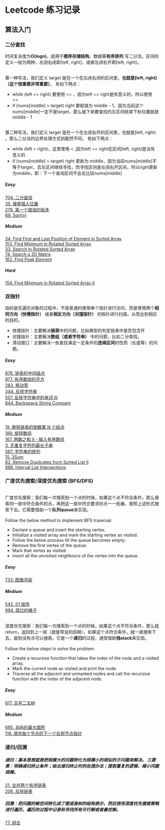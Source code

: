 # Leetcode 练习记录
## 算法入门
### 二分查找
时间复杂度为**O(logn)**，适用于**顺序存储结构**，数据需**有序排列**
写二分法，区间的定义一般为两种，左闭右闭即[left, right]，或者左闭右开即[left, right)。

<br>第一种写法，我们定义 target 是在一个在左闭右闭的区间里，**也就是[left, right] （这个很重要非常重要）**。
有如下两点：
* while (left <= right) 要使用 <= ，因为left == right是有意义的，所以使用 <=
* if (nums[middle] > target) right 要赋值为 middle - 1，因为当前这个nums[middle]一定不是target，那么接下来要查找的左区间结束下标位置就是 middle - 1

<br>第二种写法，我们定义 target 是在一个在左闭右开的区间里，也就是[left, right) ，那么二分法的边界处理方式则截然不同。
有如下两点：
* while (left < right)，这里使用 < ,因为left == right在区间[left, right)是没有意义的
* if (nums[middle] > target) right 更新为 middle，因为当前nums[middle]不等于target，去左区间继续寻找，而寻找区间是左闭右开区间，所以right更新为middle，即：下一个查询区间不会去比较nums[middle]

##### Easy
[704. 二分查找](https://github.com/Lvma-0323/Leetcode/blob/main/704.%20%E4%BA%8C%E5%88%86%E6%9F%A5%E6%89%BE.md) 
<br>[35. 搜索插入位置](https://github.com/Lvma-0323/Leetcode/blob/main/35.%20%E6%90%9C%E7%B4%A2%E6%8F%92%E5%85%A5%E4%BD%8D%E7%BD%AE.md)
<br>[278. 第一个错误的版本](https://github.com/Lvma-0323/Leetcode/blob/main/278.%20%E7%AC%AC%E4%B8%80%E4%B8%AA%E9%94%99%E8%AF%AF%E7%9A%84%E7%89%88%E6%9C%AC.md)
<br>[69. Sqrt(x)](https://github.com/Lvma-0323/Leetcode/blob/main/69.%20Sqrt(x).md)
##### Medium
[34. Find First and Last Position of Element in Sorted Array](https://github.com/Lvma-0323/Leetcode/blob/main/34.%20Find%20First%20and%20Last%20Position%20of%20Element%20in%20Sorted%20Array.md)
<br>[153. Find Minimum in Rotated Sorted Array](https://github.com/Lvma-0323/Leetcode/blob/main/153.%20Find%20Minimum%20in%20Rotated%20Sorted%20Array.md)
<br>[33. Search in Rotated Sorted Array](https://github.com/Lvma-0323/Leetcode/blob/main/33.%20Search%20in%20Rotated%20Sorted%20Array.md)
<br>[74. Search a 2D Matrix](https://github.com/Lvma-0323/Leetcode/blob/main/74.%20Search%20a%202D%20Matrix.md)
<br>[162. Find Peak Element](https://github.com/Lvma-0323/Leetcode/blob/main/162.%20Find%20Peak%20Element.md)
##### Hard
[154. Find Minimum in Rotated Sorted Array II](https://github.com/Lvma-0323/Leetcode/blob/main/154.%20Find%20Minimum%20in%20Rotated%20Sorted%20Array%20II.md)

### 双指针
指的是在遍历对象的过程中，不是普通的使用单个指针进行访问，而是使用两个**相同方向（快慢指针）** 或者**相反方向（对撞指针）** 的指针进行扫描，从而达到相应的目的。
* 快慢指针：主要解决**链表**中的问题，比如典型的判定链表中是否包含环
* 对撞指针：主要解决**数组（或者字符串）** 中的问题，比如二分查找。
* 滑动窗口：主要解决一些查找满足一定条件的**连续区间**的性质（长度等）的问题。

##### Easy
[876. 链表的中间结点](https://github.com/Lvma-0323/Leetcode/blob/main/876.%20%E9%93%BE%E8%A1%A8%E7%9A%84%E4%B8%AD%E9%97%B4%E7%BB%93%E7%82%B9.md) 
<br> [977. 有序数组的平方](https://github.com/Lvma-0323/Leetcode/blob/main/977.%20%E6%9C%89%E5%BA%8F%E6%95%B0%E7%BB%84%E7%9A%84%E5%B9%B3%E6%96%B9.md) 
<br> [283. 移动零](https://github.com/Lvma-0323/Leetcode/blob/main/283.%20%E7%A7%BB%E5%8A%A8%E9%9B%B6.md) 
<br> [344. 反转字符串](https://github.com/Lvma-0323/Leetcode/blob/main/344.%20%E5%8F%8D%E8%BD%AC%E5%AD%97%E7%AC%A6%E4%B8%B2.md) 
<br> [557. 反转字符串中的单词 III](https://github.com/Lvma-0323/Leetcode/blob/main/557.%20%E5%8F%8D%E8%BD%AC%E5%AD%97%E7%AC%A6%E4%B8%B2%E4%B8%AD%E7%9A%84%E5%8D%95%E8%AF%8D%20III.md)
<br> [844. Backspace String Compare](https://github.com/Lvma-0323/Leetcode/blob/main/844.%20Backspace%20String%20Compare.md)

##### Medium
[19. 删除链表的倒数第 N 个结点](https://github.com/Lvma-0323/Leetcode/blob/main/19.%20%E5%88%A0%E9%99%A4%E9%93%BE%E8%A1%A8%E7%9A%84%E5%80%92%E6%95%B0%E7%AC%AC%20N%20%E4%B8%AA%E7%BB%93%E7%82%B9.md)
<br> [189. 旋转数组](https://github.com/Lvma-0323/Leetcode/blob/main/189.%20%E6%97%8B%E8%BD%AC%E6%95%B0%E7%BB%84.md) 
<br> [167. 两数之和 II - 输入有序数组](https://github.com/Lvma-0323/Leetcode/blob/main/167.%20%E4%B8%A4%E6%95%B0%E4%B9%8B%E5%92%8C%20II%20-%20%E8%BE%93%E5%85%A5%E6%9C%89%E5%BA%8F%E6%95%B0%E7%BB%84.md) 
<br> [3. 无重复字符的最长子串](https://github.com/Lvma-0323/Leetcode/blob/main/3.%20%E6%97%A0%E9%87%8D%E5%A4%8D%E5%AD%97%E7%AC%A6%E7%9A%84%E6%9C%80%E9%95%BF%E5%AD%90%E4%B8%B2.md)
<br> [567. 字符串的排列](https://github.com/Lvma-0323/Leetcode/blob/main/567.%20%E5%AD%97%E7%AC%A6%E4%B8%B2%E7%9A%84%E6%8E%92%E5%88%97.md)
<br> [15. 3Sum](https://github.com/Lvma-0323/Leetcode/blob/main/15.%203Sum.md)
<br> [82. Remove Duplicates from Sorted List II](https://github.com/Lvma-0323/Leetcode/blob/main/82.%20Remove%20Duplicates%20from%20Sorted%20List%20II.md)
<br> [986. Interval List Intersections](https://github.com/Lvma-0323/Leetcode/blob/main/986.%20Interval%20List%20Intersections.md)

### 广度优先搜索/深度优先搜索 (BFS/DFS)

<br> 广度优先搜索：我们每一次搜索到一个点的时候，如果这个点不符合条件，那么搜索同一层中符合条件的点，再把这一层中符合要求的点一一拓展，按照上述形式搜索下去。它需要借助一个**队列queue**来实现。
<br><br> Follow the below method to implement BFS traversal:
* Declare a queue and insert the starting vertex.
* Initialize a visited array and mark the starting vertex as visited.
* Follow the below process till the queue becomes empty:
* Remove the first vertex of the queue.
* Mark that vertex as visited.
* Insert all the unvisited neighbours of the vertex into the queue.

##### Easy
[733. 图像渲染](https://github.com/Lvma-0323/Leetcode/blob/main/733.%20%E5%9B%BE%E5%83%8F%E6%B8%B2%E6%9F%93.md)
##### Medium
[542. 01 矩阵](https://github.com/Lvma-0323/Leetcode/blob/main/542.%2001%20%E7%9F%A9%E9%98%B5.md)
<br> [994. 腐烂的橘子](https://github.com/Lvma-0323/Leetcode/blob/main/994.%20%E8%85%90%E7%83%82%E7%9A%84%E6%A9%98%E5%AD%90.md)

<br> 深度优先搜索：我们每一次搜索到一个点的时候，如果这个点不符合条件，那么就return，返回到上一层（就是常说的回朔），如果这个点符合条件，就一直搜索下去，直到没有点可以搜索。它是一个**递归**的过程，通常借助**栈stack**来实现。
<br><br> Follow the below steps to solve the problem:
* Create a recursive function that takes the index of the node and a visited array.
* Mark the current node as visited and print the node.
* Traverse all the adjacent and unmarked nodes and call the recursive function with the index of the adjacent node.
##### Easy
[617. 合并二叉树](https://github.com/Lvma-0323/Leetcode/blob/main/617.%20%E5%90%88%E5%B9%B6%E4%BA%8C%E5%8F%89%E6%A0%91.md)
##### Medium
[695. 岛屿的最大面积](https://github.com/Lvma-0323/Leetcode/blob/main/695.%20%E5%B2%9B%E5%B1%BF%E7%9A%84%E6%9C%80%E5%A4%A7%E9%9D%A2%E7%A7%AF.md)
<br> [116. 填充每个节点的下一个右侧节点指针](https://github.com/Lvma-0323/Leetcode/blob/main/116.%20%E5%A1%AB%E5%85%85%E6%AF%8F%E4%B8%AA%E8%8A%82%E7%82%B9%E7%9A%84%E4%B8%8B%E4%B8%80%E4%B8%AA%E5%8F%B3%E4%BE%A7%E8%8A%82%E7%82%B9%E6%8C%87%E9%92%88.md)

### 递归/回溯
##### 递归：基本思想就是把规模大的问题转化为规模小的相似的子问题来解决。 三要素：明确递归终止条件；给出递归终止时的处理办法；提取重复的逻辑，缩小问题规模。
[21. 合并两个有序链表](https://github.com/Lvma-0323/Leetcode/blob/main/21.%20%E5%90%88%E5%B9%B6%E4%B8%A4%E4%B8%AA%E6%9C%89%E5%BA%8F%E9%93%BE%E8%A1%A8.md)
<br> [206. 反转链表](https://github.com/Lvma-0323/Leetcode/blob/main/206.%20%E5%8F%8D%E8%BD%AC%E9%93%BE%E8%A1%A8.md)
##### 回溯：把问题的解空间转化成了图或者树的结构表示，然后使用深度优先搜索策略进行遍历，遍历的过程中记录和寻找所有可行解或者最优解。
[77. 组合](https://github.com/Lvma-0323/Leetcode/blob/main/77.%20%E7%BB%84%E5%90%88.md)
